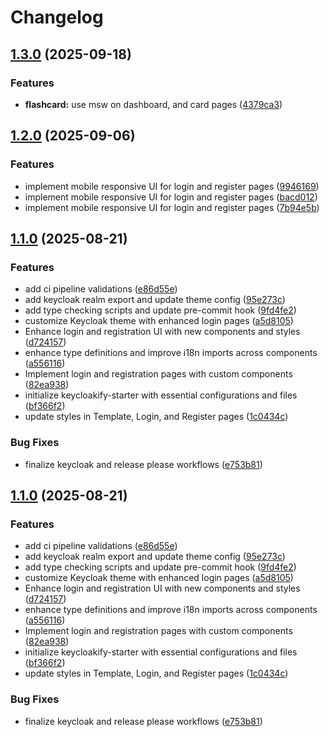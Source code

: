 # Changelog

## [1.3.0](https://github.com/amel-tech/madrasah-frontend/compare/keycloak-theme-v1.2.0...keycloak-theme-v1.3.0) (2025-09-18)


### Features

* **flashcard:** use msw on dashboard, and card pages ([4379ca3](https://github.com/amel-tech/madrasah-frontend/commit/4379ca39e730c27e806bbca0f80f376ce8a8474e))

## [1.2.0](https://github.com/amel-tech/madrasah-frontend/compare/keycloak-theme-v1.1.0...keycloak-theme-v1.2.0) (2025-09-06)


### Features

* implement mobile responsive UI for login and register pages ([9946169](https://github.com/amel-tech/madrasah-frontend/commit/9946169afa0acf368a23f69a24dd58d666c208f9))
* implement mobile responsive UI for login and register pages ([bacd012](https://github.com/amel-tech/madrasah-frontend/commit/bacd012c77fb08e06062b23460156bee8c69f3eb))
* implement mobile responsive UI for login and register pages ([7b94e5b](https://github.com/amel-tech/madrasah-frontend/commit/7b94e5b6e51d2ba719b41079d8863bbf6f6e0eed))

## [1.1.0](https://github.com/amel-tech/madrasah-frontend/compare/keycloak-theme-v1.0.0...keycloak-theme-v1.1.0) (2025-08-21)


### Features

* add ci pipeline validations ([e86d55e](https://github.com/amel-tech/madrasah-frontend/commit/e86d55eea5e3f94106460af2d2a862c9b01d00a9))
* add keycloak realm export and update theme config ([95e273c](https://github.com/amel-tech/madrasah-frontend/commit/95e273cf6d06d8a21f9e906e20e68265f0c331f7))
* add type checking scripts and update pre-commit hook ([9fd4fe2](https://github.com/amel-tech/madrasah-frontend/commit/9fd4fe248b50864f2cefb9238c3f34c257936399))
* customize Keycloak theme with enhanced login pages ([a5d8105](https://github.com/amel-tech/madrasah-frontend/commit/a5d81055df62d2fbe5ae15c1c0f13a90ce28e2ef))
* Enhance login and registration UI with new components and styles ([d724157](https://github.com/amel-tech/madrasah-frontend/commit/d7241577c5c4ce7c2a3e62f8e1343c69e05e5c82))
* enhance type definitions and improve i18n imports across components ([a556116](https://github.com/amel-tech/madrasah-frontend/commit/a556116b54e8e76165e06ff18d113c722cebdf7d))
* Implement login and registration pages with custom components ([82ea938](https://github.com/amel-tech/madrasah-frontend/commit/82ea938d8e76c5d268986643c890cc4852d4019e))
* initialize keycloakify-starter with essential configurations and files ([bf366f2](https://github.com/amel-tech/madrasah-frontend/commit/bf366f2e8d1d4c6cc0ce72c330b97d3af415cd93))
* update styles in Template, Login, and Register pages ([1c0434c](https://github.com/amel-tech/madrasah-frontend/commit/1c0434cc10faeddf49522167d998b4a339aa2e97))


### Bug Fixes

* finalize keycloak and release please workflows ([e753b81](https://github.com/amel-tech/madrasah-frontend/commit/e753b818c6f2b9d7d6f715ec3cc36a1cc5909a0d))

## [1.1.0](https://github.com/amel-tech/madrasah-frontend/compare/keycloak-theme-v1.0.0...keycloak-theme-v1.1.0) (2025-08-21)


### Features

* add ci pipeline validations ([e86d55e](https://github.com/amel-tech/madrasah-frontend/commit/e86d55eea5e3f94106460af2d2a862c9b01d00a9))
* add keycloak realm export and update theme config ([95e273c](https://github.com/amel-tech/madrasah-frontend/commit/95e273cf6d06d8a21f9e906e20e68265f0c331f7))
* add type checking scripts and update pre-commit hook ([9fd4fe2](https://github.com/amel-tech/madrasah-frontend/commit/9fd4fe248b50864f2cefb9238c3f34c257936399))
* customize Keycloak theme with enhanced login pages ([a5d8105](https://github.com/amel-tech/madrasah-frontend/commit/a5d81055df62d2fbe5ae15c1c0f13a90ce28e2ef))
* Enhance login and registration UI with new components and styles ([d724157](https://github.com/amel-tech/madrasah-frontend/commit/d7241577c5c4ce7c2a3e62f8e1343c69e05e5c82))
* enhance type definitions and improve i18n imports across components ([a556116](https://github.com/amel-tech/madrasah-frontend/commit/a556116b54e8e76165e06ff18d113c722cebdf7d))
* Implement login and registration pages with custom components ([82ea938](https://github.com/amel-tech/madrasah-frontend/commit/82ea938d8e76c5d268986643c890cc4852d4019e))
* initialize keycloakify-starter with essential configurations and files ([bf366f2](https://github.com/amel-tech/madrasah-frontend/commit/bf366f2e8d1d4c6cc0ce72c330b97d3af415cd93))
* update styles in Template, Login, and Register pages ([1c0434c](https://github.com/amel-tech/madrasah-frontend/commit/1c0434cc10faeddf49522167d998b4a339aa2e97))


### Bug Fixes

* finalize keycloak and release please workflows ([e753b81](https://github.com/amel-tech/madrasah-frontend/commit/e753b818c6f2b9d7d6f715ec3cc36a1cc5909a0d))

